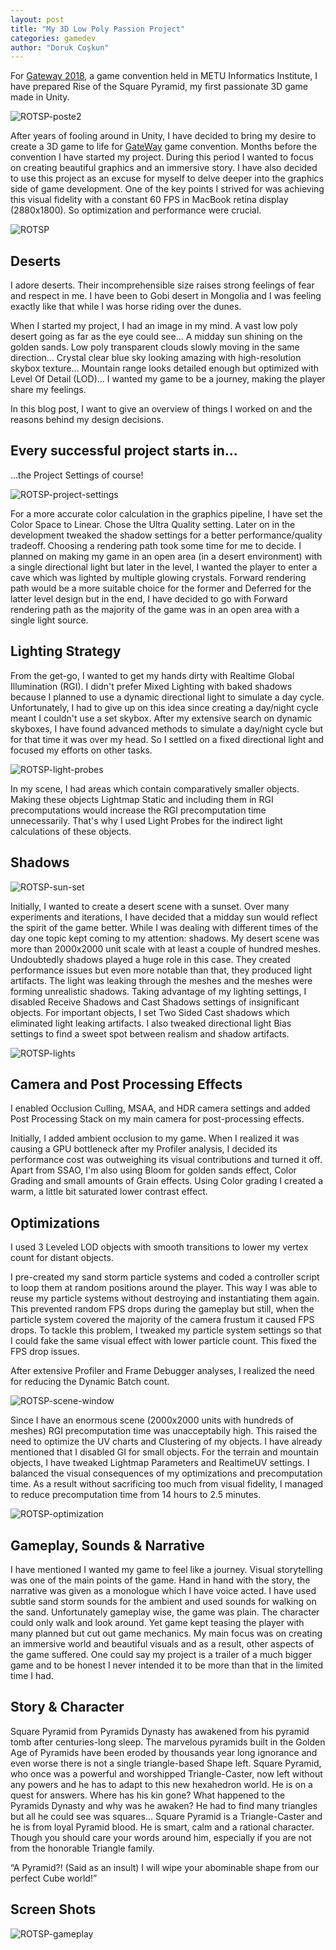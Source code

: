 ```yaml
---
layout: post
title: "My 3D Low Poly Passion Project"
categories: gamedev
author: "Doruk Coşkun"
---
```


For [Gateway 2018](https://www.facebook.com/GATEWay.METU/), a game convention held in METU Informatics Institute, I have prepared Rise of the Square Pyramid, my first passionate 3D game made in Unity.

![ROTSP-poste2](/assets/screen-shots/ROTSP-poster2.png)

After years of fooling around in Unity, I have decided to bring my desire to create a 3D game to life for [GateWay](https://www.facebook.com/GATEWay.METU/) game convention. Months before the convention I have started my project. During this period I wanted to focus on creating beautiful graphics and an immersive story. I have also decided to use this project as an excuse for myself to delve deeper into the graphics side of game development. One of the key points I strived for was achieving this visual fidelity with a constant 60 FPS in MacBook retina display (2880x1800). So optimization and performance were crucial.

![ROTSP](/assets/screen-shots/RiseOfTheSquarePyramid.png)

## Deserts
I adore deserts. Their incomprehensible size raises strong feelings of fear and respect in me. I have been to Gobi desert in Mongolia and I was feeling exactly like that while I was horse riding over the dunes.

When I started my project, I had an image in my mind. A vast low poly desert going as far as the eye could see... A midday sun shining on the golden sands. Low poly transparent clouds slowly moving in the same direction... Crystal clear blue sky looking amazing with high-resolution skybox texture... Mountain range looks detailed enough but optimized with Level Of Detail (LOD)... I wanted my game to be a journey, making the player share my feelings.

In this blog post, I want to give an overview of things I worked on and the reasons behind my design decisions. 

## Every successful project starts in...
...the Project Settings of course!

![ROTSP-project-settings](/assets/screen-shots/ROTSP-project-settings.png)

For a more accurate color calculation in the graphics pipeline, I have set the Color Space to Linear. Chose the Ultra Quality setting. Later on in the development tweaked the shadow settings for a better performance/quality tradeoff. Choosing a rendering path took some time for me to decide. I planned on making my game in an open area (in a desert environment) with a single directional light but later in the level, I wanted the player to enter a cave which was lighted by multiple glowing crystals. Forward rendering path would be a more suitable choice for the former and Deferred for the latter level design but in the end, I have decided to go with Forward rendering path as the majority of the game was in an open area with a single light source.

## Lighting Strategy 
From the get-go, I wanted to get my hands dirty with Realtime Global Illumination (RGI). I didn't prefer Mixed Lighting with baked shadows because I planned to use a dynamic directional light to simulate a day cycle. Unfortunately, I had to give up on this idea since creating a day/night cycle meant I couldn't use a set skybox. After my extensive search on dynamic skyboxes, I have found advanced methods to simulate a day/night cycle but for that time it was over my head. So I settled on a fixed directional light and focused my efforts on other tasks.

![ROTSP-light-probes](/assets/screen-shots/ROTSP-light-probes.png)

In my scene, I had areas which contain comparatively smaller objects. Making these objects Lightmap Static and including them in RGI precomputations would increase the RGI precomputation time unnecessarily. That's why I used Light Probes for the indirect light calculations of these objects.

## Shadows

![ROTSP-sun-set](/assets/screen-shots/ROTSP-sun-set.png)

Initially, I wanted to create a desert scene with a sunset. Over many experiments and iterations, I have decided that a midday sun would reflect the spirit of the game better. While I was dealing with different times of the day one topic kept coming to my attention: shadows. My desert scene was more than 2000x2000 unit scale with at least a couple of hundred meshes. Undoubtedly shadows played a huge role in this case. They created performance issues but even more notable than that, they produced light artifacts. The light was leaking through the meshes and the meshes were forming unrealistic shadows. Taking advantage of my lighting settings, I disabled Receive Shadows and Cast Shadows settings of insignificant objects. For important objects, I set Two Sided Cast shadows which eliminated light leaking artifacts. I also tweaked directional light Bias settings to find a sweet spot between realism and shadow artifacts.

![ROTSP-lights](/assets/screen-shots/ROTSP-lights.png)

## Camera and Post Processing Effects
I enabled Occlusion Culling, MSAA, and HDR camera settings and added Post Processing Stack on my main camera for post-processing effects. 

Initially, I added ambient occlusion to my game. When I realized it was causing a GPU bottleneck after my Profiler analysis, I decided its performance cost was outweighing its visual contributions and turned it off. Apart from SSAO, I'm also using Bloom for golden sands effect, Color Grading and small amounts of Grain effects. Using Color grading I created a warm, a little bit saturated lower contrast effect.

## Optimizations
I used 3 Leveled LOD objects with smooth transitions to lower my vertex count for distant objects. 

I pre-created my sand storm particle systems and coded a controller script to loop them at random positions around the player. This way I was able to reuse my particle systems without destroying and instantiating them again. This prevented random FPS drops during the gameplay but still, when the particle system covered the majority of the camera frustum it caused FPS drops. To tackle this problem, I tweaked my particle system settings so that I could fake the same visual effect with lower particle count. This fixed the FPS drop issues.

After extensive Profiler and Frame Debugger analyses, I realized the need for reducing the Dynamic Batch count. 

![ROTSP-scene-window](/assets/screen-shots/ROTSP-scene-window.png)

Since I have an enormous scene (2000x2000 units with hundreds of meshes) RGI precomputation time was unacceptabily high. This raised the need to optimize the UV charts and Clustering of my objects. I have already mentioned that I disabled GI for small objects. For the terrain and mountain objects, I have tweaked Lightmap Parameters and RealtimeUV settings. I balanced the visual consequences of my optimizations and precomputation time. As a result without sacrificing too much from visual fidelity, I managed to reduce precomputation time from 14 hours to 2.5 minutes.

![ROTSP-optimization](/assets/screen-shots/ROTSP-optimization.png)

## Gameplay, Sounds & Narrative
I have mentioned I wanted my game to feel like a journey. Visual storytelling was one of the main points of the game. Hand in hand with the story, the narrative was given as a monologue which I have voice acted. I have used subtle sand storm sounds for the ambient and used sounds for walking on the sand. Unfortunately gameplay wise, the game was plain. The character could only walk and look around. Yet game kept teasing the player with many planned but cut out game mechanics. My main focus was on creating an immersive world and beautiful visuals and as a result, other aspects of the game suffered. One could say my project is a trailer of a much bigger game and to be honest I never intended it to be more than that in the limited time I had.

## Story & Character
Square Pyramid from Pyramids Dynasty has awakened from his pyramid tomb after centuries-long sleep. The marvelous pyramids built in the Golden Age of Pyramids have been eroded by thousands year long ignorance and even worse there is not a single triangle-based Shape left. Square Pyramid, who once was a powerful and worshipped Triangle-Caster, now left without any powers and he has to adapt to this new hexahedron world. He is on a quest for answers. Where has his kin gone? What happened to the Pyramids Dynasty and why was he awaken? He had to find many triangles but all he could see was squares...
Square Pyramid is a Triangle-Caster and he is from loyal Pyramid blood. He is smart, calm and a rational character. Though you should care your words around him, especially if you are not from the honorable Triangle family.

“A Pyramid?! (Said as an insult) I will wipe your abominable shape from our perfect Cube world!”

## Screen Shots

![ROTSP-gameplay](/assets/screen-shots/ROTSP-gameplay.png)
